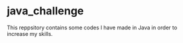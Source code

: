 # java_challenge
This reppsitory contains some codes I have made in Java in order to increase my skills.
